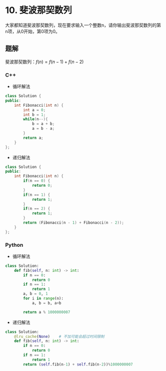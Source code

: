 # 10. 斐波那契数列

大家都知道斐波那契数列，现在要求输入一个整数n，请你输出斐波那契数列的第n项，从0开始，第0项为0。

## 题解

斐波那契数列：$f(n)=f(n-1)+f(n-2)$

### C++

- 循环解法

```cpp
class Solution {
public:
    int Fibonacci(int n) {
        int a = 0;
        int b = 1;
        while(n--){
            b = a + b;
            a = b - a;
        }
        return a;
    }
};
```

- 递归解法

```cpp
class Solution {
public:
    int Fibonacci(int n) {
        if(n == 0) {
            return 0;
        }
        if(n == 1) {
            return 1;
        }
        if(n == 2) {
            return 1;
        }
        return (Fibonacci(n - 1) + Fibonacci(n - 2));
    }
};
```

### Python

- 循环解法
  
```python
class Solution:
    def fib(self, n: int) -> int:
        if n == 0:
            return 0
        if n == 1:
            return 1
        a, b = 0, 1
        for i in range(n):
            a, b = b, a+b

        return a % 1000000007
```

- 递归解法

```python
class Solution:
    @lru_cache(None)    # 不加可能会超过时间限制
    def fib(self, n: int) -> int:
        if n == 0:
            return 0
        if n == 1:
            return 1
        return (self.fib(n-1) + self.fib(n-2))%1000000007
```
